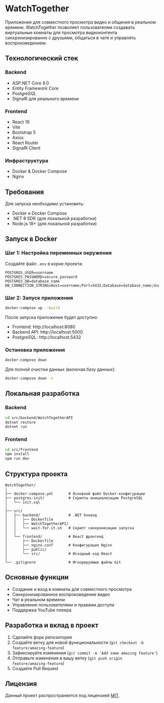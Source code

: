 # WatchTogether

Приложение для совместного просмотра видео и общения в реальном времени. WatchTogether позволяет пользователям создавать виртуальные комнаты для просмотра видеоконтента синхронизированно с друзьями, общаться в чате и управлять воспроизведением.

## Технологический стек

### Backend

- ASP.NET Core 8.0
- Entity Framework Core
- PostgreSQL
- SignalR для реального времени

### Frontend

- React 19
- Vite
- Bootstrap 5
- Axios
- React Router
- SignalR Client

### Инфраструктура

- Docker & Docker Compose
- Nginx

## Требования

Для запуска необходимо установить:

- Docker и Docker Compose
- .NET 8 SDK (для локальной разработки)
- Node.js 18+ (для локальной разработки)

## Запуск в Docker

### Шаг 1: Настройка переменных окружения

Создайте файл `.env` в корне проекта:

```
POSTGRES_USER=username
POSTGRES_PASSWORD=secure_password
POSTGRES_DB=database_name
DB_CONNECTION_STRING=Host=username;Port=5432;Database=database_name;Username=username;Password=secure_password
```

### Шаг 2: Запуск приложения

```bash
docker-compose up --build
```

После запуска приложение будет доступно:

- Frontend: http://localhost:8080
- Backend API: http://localhost:5000
- PostgreSQL: http://localhost:5432

### Остановка приложения

```bash
docker-compose down
```

Для полной очистки данных (включая базу данных):

```bash
docker-compose down -v
```

## Локальная разработка

### Backend

```bash
cd src/backend/WatchTogetherAPI
dotnet restore
dotnet run
```

### Frontend

```bash
cd src/frontend
npm install
npm run dev
```

## Структура проекта

```
WatchTogether/
│
├── docker-compose.yml       # Основной файл Docker-конфигурации
├── postgres-init/           # Скрипты инициализации PostgreSQL
│   └── init.sql
│
├── src/
│   ├── backend/             # .NET бэкенд
│   │   ├── Dockerfile
│   │   ├── WatchTogetherAPI/
│   │   └── wait-for-it.sh   # Скрипт синхронизации запуска
│   │
│   └── frontend/            # React фронтенд
│       ├── Dockerfile
│       ├── nginx.conf       # Конфигурация Nginx
│       ├── public/
│       └── src/             # Исходный код React
│
└── .gitignore               # Игнорируемые файлы Git
```

## Основные функции

- Создание и вход в комнаты для совместного просмотра
- Синхронизированное воспроизведение видео
- Чат в реальном времени
- Управление пользователями и правами доступа
- Поддержка YouTube плеера

## Разработка и вклад в проект

1. Сделайте форк репозитория
2. Создайте ветку для новой функциональности (`git checkout -b feature/amazing-feature`)
3. Зафиксируйте изменения (`git commit -m 'Add some amazing feature'`)
4. Отправьте изменения в вашу ветку (`git push origin feature/amazing-feature`)
5. Создайте Pull Request

## Лицензия

Данный проект распространяется под лицензией [MIT](https://opensource.org/licenses/MIT).

